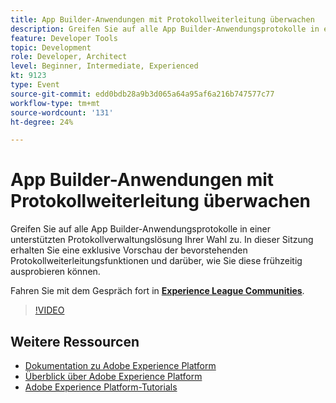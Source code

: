 ```yaml
---
title: App Builder-Anwendungen mit Protokollweiterleitung überwachen
description: Greifen Sie auf alle App Builder-Anwendungsprotokolle in einer unterstützten Protokollverwaltungslösung Ihrer Wahl zu. In dieser Sitzung erhalten Sie eine exklusive Vorschau der bevorstehenden Protokollweiterleitungsfunktionen und darüber, wie Sie diese frühzeitig ausprobieren können.
feature: Developer Tools
topic: Development
role: Developer, Architect
level: Beginner, Intermediate, Experienced
kt: 9123
type: Event
source-git-commit: edd0bdb28a9b3d065a64a95af6a216b747577c77
workflow-type: tm+mt
source-wordcount: '131'
ht-degree: 24%

---
```


# App Builder-Anwendungen mit Protokollweiterleitung überwachen

Greifen Sie auf alle App Builder-Anwendungsprotokolle in einer unterstützten Protokollverwaltungslösung Ihrer Wahl zu. In dieser Sitzung erhalten Sie eine exklusive Vorschau der bevorstehenden Protokollweiterleitungsfunktionen und darüber, wie Sie diese frühzeitig ausprobieren können.

Fahren Sie mit dem Gespräch fort in **[Experience League Communities](https://adobe.ly/3zXM3rp)**.

>[!VIDEO](https://video.tv.adobe.com/v/337568/?quality=12&learn=on&hidetitle=true)

## Weitere Ressourcen

- [Dokumentation zu Adobe Experience Platform](https://experienceleague.adobe.com/docs/experience-platform.html?lang=de)
- [Überblick über Adobe Experience Platform](https://experienceleague.adobe.com/docs/experience-platform/landing/home.html?lang=de)
- [Adobe Experience Platform-Tutorials](https://experienceleague.adobe.com/docs/platform-learn/tutorials/overview.html?lang=de)
